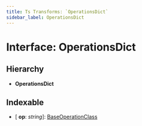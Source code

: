 ```yaml
---
title: Ts Transforms: `OperationsDict`
sidebar_label: OperationsDict
---
```


# Interface: OperationsDict

## Hierarchy

* **OperationsDict**

## Indexable

* \[ **op**: *string*\]: [BaseOperationClass](../overview.md#baseoperationclass)

